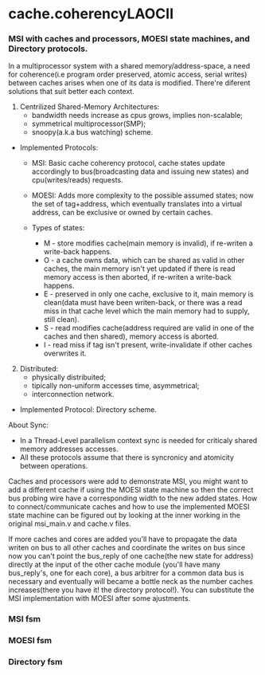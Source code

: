 # cache.coherencyLAOCII
### MSI with caches and processors, MOESI state machines, and Directory protocols.

In a multiprocessor system with a shared memory/address-space, a need for coherence(i.e program order preserved, atomic access, serial writes)
between caches arises when one of its data is modified. There're diferent solutions that suit better each context.
1. Centrilized Shared-Memory Architectures:
    - bandwidth needs increase as cpus grows, implies non-scalable;
    - symmetrical multiprocessor(SMP);
    - snoopy(a.k.a bus watching) scheme.

- Implemented Protocols: 
  - MSI: Basic cache coherency protocol, cache states update accordingly to bus(broadcasting data and issuing new states) and cpu(writes/reads) requests.
  - MOESI: Adds more complexity to the possible assumed states; now the set of tag+address, which eventually translates into a virtual address, can be exclusive or owned by certain caches.   

  - Types of states:
    * M - store modifies cache(main memory is invalid), if re-writen a write-back happens.
    * O - a cache owns data, which can be shared as valid in other caches, the main memory isn't yet updated if there is read memory access is then aborted, if re-writen a write-back happens.
    * E - preserved in only one cache, exclusive to it, main memory is clean(data must have been writen-back, or there was a read miss in that cache level which the main memory had to supply, still clean). 
    * S - read modifies cache(address required are valid in one of the caches and then shared), memory access is aborted.
    * I - read miss if tag isn't present, write-invalidate if other caches overwrites it. 
2. Distributed:
    - physically distribuited;
    - tipically non-uniform accesses time, asymmetrical;
    - interconnection network.
  * Implemented Protocol: Directory scheme.

About Sync:
  - In a Thread-Level parallelism context sync is needed for criticaly shared memory addresses accesses.
  - All these protocols assume that there is syncronicy and atomicity between operations.

Caches and processors were add to demonstrate MSI, you might want to add a different cache if using the MOESI state machine so then
the correct bus probing wire have a corresponding width to the new added states. How to connect/communicate caches and how to use the
implemented MOESI state machine can be figured out by looking at the inner working in the original msi_main.v and cache.v files.    

If more caches and cores are added you'll have to propagate the data writen on bus to all other caches and coordinate
the writes on bus since now you can't point the bus_reply of one cache(the new state for address) directly at the input of the other cache module
(you'll have many bus_reply's, one for each core), a bus arbitrer for a common data bus is necessary and eventually will became a bottle neck as the 
number caches increases(there you have it! the directory protocol!). You can substitute the MSI implementation with MOESI after some ajustments. 

### MSI fsm
### MOESI fsm
### Directory fsm

